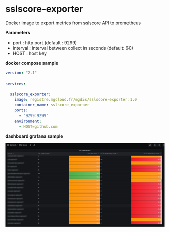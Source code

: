 # sslscore-exporter

Docker image to export metrics from sslscore API to prometheus

**Parameters**

- port : http port (default : 9299)
- interval : interval between collect in seconds (default: 60)
- HOST : host key

**docker compose sample**

```yml
version: "2.1"

services:

  sslscore_exporter:
    image: registre.mgcloud.fr/mgdis/sslscore-exporter:1.0
    container_name: sslscore_exporter
    ports:
      - "9299:9299"
    environment:
      - HOST=github.com
```

**dashboard grafana sample**

![dashboard](dashboard.png)
